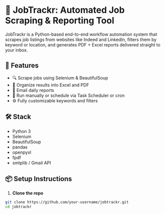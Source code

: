 # 🚀 JobTrackr: Automated Job Scraping & Reporting Tool

JobTrackr is a Python-based end-to-end workflow automation system that scrapes job listings from websites like Indeed and LinkedIn, filters them by keyword or location, and generates PDF + Excel reports delivered straight to your inbox.

## 🔧 Features
- 🔍 Scrape jobs using Selenium & BeautifulSoup
- 📂 Organize results into Excel and PDF
- 📧 Email daily reports
- 📅 Run manually or schedule via Task Scheduler or cron
- ⚙️ Fully customizable keywords and filters

## 🛠 Stack
- Python 3
- Selenium
- BeautifulSoup
- pandas
- openpyxl
- fpdf
- smtplib / Gmail API

## 📦 Setup Instructions

1. **Clone the repo**
```bash
git clone https://github.com/your-username/jobtrackr.git
cd jobtrackr
